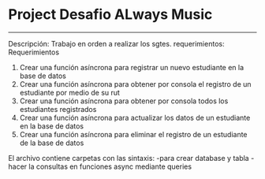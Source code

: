 # Project Desafio ALways Music
***
Descripción:
Trabajo en orden a realizar los sgtes. requerimientos:
Requerimientos
1. Crear una función asíncrona para registrar un nuevo estudiante en la base de datos
2. Crear una función asíncrona para obtener por consola el registro de un estudiante
por medio de su rut
3. Crear una función asíncrona para obtener por consola todos los estudiantes
registrados
4. Crear una función asíncrona para actualizar los datos de un estudiante en la base de
datos
5. Crear una función asíncrona para eliminar el registro de un estudiante de la base de
datos

El archivo contiene carpetas con las sintaxis:
-para crear database y tabla
-hacer la consultas en funciones async mediante queries


